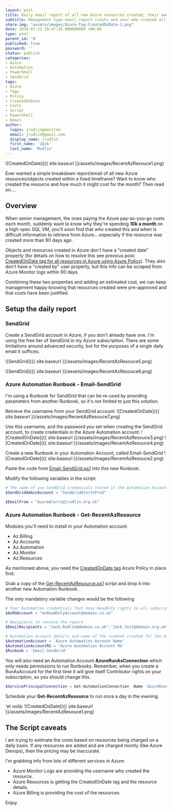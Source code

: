 ```yaml
---
layout: post
title: Daily email report of all new Azure resources created, their owner/creator, and estimated cost.
subtitle: Management type email report (costs and user who created all new resources within a timeframe) using Azure Automation runbooks, PowerShell and SendGrid.
share-img: "assets/images/Azure-Tag-CreatedOnDate-1.png"
date: 2019-07-21 20:47:55.000000000 +00:00
type: post
parent_id: '0'
published: true
password: ''
status: publish
categories:
- Azure
- Automation
- PowerShell
- SendGrid
tags:
- Azure
- Tags
- Policy
- CreatedOnDate
- Costs
- Script
- PowerShell
- Email
author:
  login: jrudlingmailcom
  email: jrudlin@gmail.com
  display_name: jrudlin
  first_name: 'Jack'
  last_name: 'Rudlin'
---
```


![CreatedOnDate]({{ site.baseurl }}/assets/images/RecentAzResouce1.png)

Ever wanted a simple breakdown report/email of all new Azure resources/objects created within a fixed timeframe? Want to know who created the resource and how much it might cost for the month? Then read on....

## Overview

When senior management, the ones paying the Azure pay-as-you-go costs each month, suddenly want to know why they're spending **10k a month** on a high-spec SQL VM, you'll soon find that _who_ created this and _when_ is difficult information to retrieve from Azure....especially if the resource was created more than 90 days ago.

Objects and resources created in Azure don't have a "created date" property (for details on how to resolve this see previous post: [CreatedOnDate tag for all resources in Azure using Azure Policy](/2019-07-18-azure-policy-createdon-date)). They also don't have a "created by" user property, but this info can be scraped from Azure Monitor logs within 90 days.

Combining these two properties and adding an estimated cost, we can keep management happy knowing that resources created were pre-approved and that costs have been justified.

## Setup the daily report
### SendGrid
Create a SendGrid account in Azure, if you don't already have one. I'm using the free tier of SendGrid in my Azure subscription. There are some limitations around advanced security, but for the purposes of a single daily email it suffices.

![SendGrid]({{ site.baseurl }}/assets/images/RecentAzResouce5.png)

![SendGrid]({{ site.baseurl }}/assets/images/RecentAzResouce6.png)

### Azure Automation Runbook - Email-SendGrid
I'm using a Runbook for SendGrid that can be re-used by providing parameters from another Runbook, so it's not limited to just this solution.

Retrieve the username from your SendGrid account:
![CreatedOnDate]({{ site.baseurl }}/assets/images/RecentAzResouce7.png)

Use this username, and the password you set when creating the SendGrid account, to create credentials in the Azure Automation account:
![CreatedOnDate]({{ site.baseurl }}/assets/images/RecentAzResouce3.png)
![CreatedOnDate]({{ site.baseurl }}/assets/images/RecentAzResouce4.png)

Create a new Runbook in your Automation Account, called Email-SendGrid
![CreatedOnDate]({{ site.baseurl }}/assets/images/RecentAzResouce2.png)

Paste the code from [Email-SendGrid.ps1](https://github.com/jrudlin/Azure/blob/master/General/Email-SendGrid.ps1) into this new Runbook.

Modify the following variables in the script:

```powershell
# The name of you SendGrid credentials stored in the Automation Account
$SendGridAdminAccount = "SendGridAlertsProd"

$EmailFrom = "AzureAlerts@jrudlin.org.uk"
```

### Azure Automation Runbook - Get-RecentAzResource
Modules you'll need to install in your Automation account:

- Az.Billing
- Az.Accounts
- Az.Automation
- Az.Monitor
- Az.Resources

As mentioned above, you need the [CreatedOnDate tag](/2019-07-18-azure-policy-createdon-date) Azure Policy in place first.

Grab a copy of the [Get-RecentAzResource.ps1](https://github.com/jrudlin/Azure/blob/master/General/Get-RecentAzResource.ps1) script and drop it into another new Automation Runbook.

The only mandatory variable changes would be the following

```powershell
# Your Automation credentials that have ReadOnly rights to all subscriptions
$AzROAccount = "AzReadOnlyAccount@domain.co.uk"

# Recipients to receive the report
$EmailRecipients = "Jack.Rudlin@domain.co.uk","Jack.Test@domain.org.uk"

# Automation account details and name of the runbook created for the SendGrid email
$AutomationAccount = 'Azure Automation Account Name'
$AutomationAccountRG = 'Azure Automation Account RG'
$Runbook = 'Email-SendGrid'
```

You will also need an Automation Account **AzureRunAsConnection** which only needs permissions to run Runbooks. Remember, when you create a RunAsAccount for the first time it will give itself Contributor rights on your subscription, so you should change this.
```powershell
$ServicePrincipalConnection = Get-AutomationConnection -Name 'AzureRunAsConnection'
```

Schedule your **Get-RecentAzResource** to run once a day in the evening.

'et voilà:
![CreatedOnDate]({{ site.baseurl }}/assets/images/RecentAzResouce1.png)

## The Script caveats
I am trying to estimate the costs based on resources being charged on a daily basis. If any resources are added and are charged montly (like Azure Devops), then the pricing may be inaccurate.

I'm grabbing info from lots of different services in Azure:

- Azure Monitor Logs are providing the username who created the resource.
- Azure Resources is getting the CreatedOnDate tag and the resource details.
- Azure Billing is providing the cost of the resources.

Enjoy.